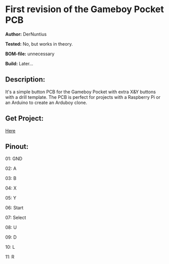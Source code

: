 # First revision of the Gameboy Pocket PCB

**Author:** DerNuntius

**Tested:** No, but works in theory.

**BOM-file:** unnecessary

**Build:** Later...

## Description:

It's a simple button PCB for the Gameboy Pocket with extra X&Y buttons with a drill template. The PCB is perfect for projects with a Raspberry Pi or an Arduino to create an Arduboy clone.

## Get Project:
[Here](https://github.com/DerNuntius/Gameboy-Zero-Pocket-Button-PCB)


## Pinout:
01: GND

02: A

03: B

04: X

05: Y

06: Start

07: Select

08: U

09: D

10: L

11: R